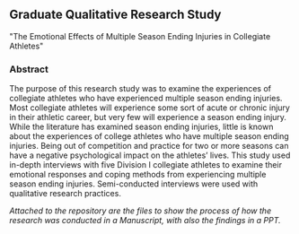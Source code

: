 ## Graduate Qualitative Research Study
"The Emotional Effects of Multiple Season Ending Injuries in Collegiate Athletes"

### Abstract
The purpose of this research study was to examine the experiences of collegiate athletes who have experienced multiple season ending injuries.  Most collegiate athletes will experience some sort of acute or chronic injury in their athletic career, but very few will experience a season ending injury.  While the literature has examined season ending injuries, little is known about the experiences of college athletes who have multiple season ending injuries.  Being out of competition and practice for two or more seasons can have a negative psychological impact on the athletes’ lives.  This study used in-depth interviews with five Division I collegiate athletes to examine their emotional responses and coping methods from experiencing multiple season ending injuries. Semi-conducted interviews were used with qualitative research practices.

*Attached to the repository are the files to show the process of how the research was conducted in a Manuscript, with also the findings in a PPT.* 
